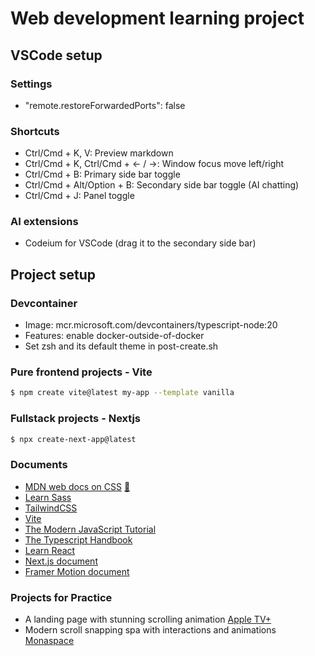 # Web development learning project

## VSCode setup
### Settings
  * "remote.restoreForwardedPorts": false
### Shortcuts
  * Ctrl/Cmd + K, V: Preview markdown
  * Ctrl/Cmd + K, Ctrl/Cmd + &larr; / &rarr;: Window focus move left/right
  * Ctrl/Cmd + B: Primary side bar toggle
  * Ctrl/Cmd + Alt/Option + B: Secondary side bar toggle (AI chatting)
  * Ctrl/Cmd + J: Panel toggle
### AI extensions
  * Codeium for VSCode (drag it to the secondary side bar)

## Project setup
### Devcontainer
  * Image: mcr.microsoft.com/devcontainers/typescript-node:20
  * Features: enable docker-outside-of-docker
  * Set zsh and its default theme in post-create.sh
### Pure frontend projects - Vite
  ```bash
  $ npm create vite@latest my-app --template vanilla
  ```
### Fullstack projects - Nextjs
  ```bash
  $ npx create-next-app@latest
  ```
### Documents
  * [MDN web docs on CSS](https://developer.mozilla.org/en-US/docs/Web/CSS) [📔](css/CSSLearningNotes.md)
  * [Learn Sass](https://sass-lang.com/guide/)
  * [TailwindCSS](https://tailwindcss.com/docs/installation)
  * [Vite](https://vite.dev/guide/)
  * [The Modern JavaScript Tutorial](https://javascript.info/)
  * [The Typescript Handbook](https://www.typescriptlang.org/)
  * [Learn React](https://react.dev/learn)
  * [Next.js document](https://nextjs.org/docs)
  * [Framer Motion document](https://www.framer.com/motion/)

### Projects for Practice
  * A landing page with stunning scrolling animation [Apple TV+](https://www.apple.com/apple-tv-plus/)
  * Modern scroll snapping spa with interactions and animations [Monaspace](https://monaspace.githubnext.com/)